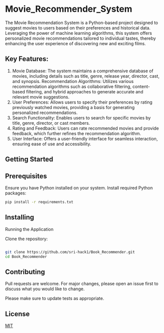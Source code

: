 # Movie_Recommender_System

The Movie Recommendation System is a Python-based project designed to suggest movies to users based on their preferences and historical data. Leveraging the power of machine learning algorithms, this system offers personalized movie recommendations tailored to individual tastes, thereby enhancing the user experience of discovering new and exciting films.

## Key Features:

1. Movie Database: The system maintains a comprehensive database of movies, including details such as title, genre, release year, director, cast, and synopsis.
Recommendation Algorithms: Utilizes various recommendation algorithms such as collaborative filtering, content-based filtering, and hybrid approaches to generate accurate and relevant movie suggestions.
2. User Preferences: Allows users to specify their preferences by rating previously watched movies, providing a basis for generating personalized recommendations.
3. Search Functionality: Enables users to search for specific movies by title, genre, director, or cast members.
4. Rating and Feedback: Users can rate recommended movies and provide feedback, which further refines the recommendation algorithm.
5. User Interface: Offers a user-friendly interface for seamless interaction, ensuring ease of use and accessibility.

## Getting Started

## Prerequisites

Ensure you have Python installed on your system.
Install required Python packages:

``` bash
pip install -r requirements.txt

```

## Installing

Running the Application

Clone the repository:

``` bash

git clone https://github.com/sri-hack1/Book_Recommender.git
cd Book_Recommender
```

## Contributing

Pull requests are welcome. For major changes, please open an issue first
to discuss what you would like to change.

Please make sure to update tests as appropriate.

## License

[MIT](https://choosealicense.com/licenses/mit/)
